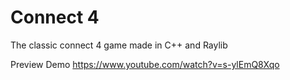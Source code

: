 # Connect 4

<p>The classic connect 4 game made in C++ and Raylib</p>

Preview Demo
https://www.youtube.com/watch?v=s-ylEmQ8Xqo